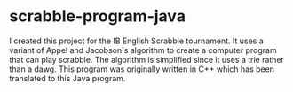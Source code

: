 # scrabble-program-java
I created this project for the IB English Scrabble tournament. It uses a variant of Appel and Jacobson's algorithm to create a computer program that can play scrabble. The algorithm is simplified since it uses a trie rather than a dawg. This program was originally written in C++ which has been translated to this Java program.
